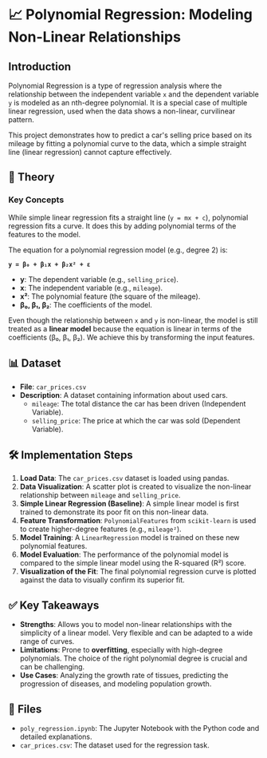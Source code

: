 # 📈 Polynomial Regression: Modeling Non-Linear Relationships

## Introduction

Polynomial Regression is a type of regression analysis where the relationship between the independent variable `x` and the dependent variable `y` is modeled as an nth-degree polynomial. It is a special case of multiple linear regression, used when the data shows a non-linear, curvilinear pattern.

This project demonstrates how to predict a car's selling price based on its mileage by fitting a polynomial curve to the data, which a simple straight line (linear regression) cannot capture effectively.

## 🧠 Theory

### Key Concepts

While simple linear regression fits a straight line (`y = mx + c`), polynomial regression fits a curve. It does this by adding polynomial terms of the features to the model.

The equation for a polynomial regression model (e.g., degree 2) is:

**`y = β₀ + β₁x + β₂x² + ε`**

-   **y**: The dependent variable (e.g., `selling_price`).
-   **x**: The independent variable (e.g., `mileage`).
-   **x²**: The polynomial feature (the square of the mileage).
-   **β₀, β₁, β₂**: The coefficients of the model.

Even though the relationship between `x` and `y` is non-linear, the model is still treated as a **linear model** because the equation is linear in terms of the coefficients (β₀, β₁, β₂). We achieve this by transforming the input features.

## 📊 Dataset

-   **File**: `car_prices.csv`
-   **Description**: A dataset containing information about used cars.
    -   `mileage`: The total distance the car has been driven (Independent Variable).
    -   `selling_price`: The price at which the car was sold (Dependent Variable).

## 🛠 Implementation Steps

1.  **Load Data**: The `car_prices.csv` dataset is loaded using pandas.
2.  **Data Visualization**: A scatter plot is created to visualize the non-linear relationship between `mileage` and `selling_price`.
3.  **Simple Linear Regression (Baseline)**: A simple linear model is first trained to demonstrate its poor fit on this non-linear data.
4.  **Feature Transformation**: `PolynomialFeatures` from `scikit-learn` is used to create higher-degree features (e.g., `mileage²`).
5.  **Model Training**: A `LinearRegression` model is trained on these new polynomial features.
6.  **Model Evaluation**: The performance of the polynomial model is compared to the simple linear model using the R-squared (R²) score.
7.  **Visualization of the Fit**: The final polynomial regression curve is plotted against the data to visually confirm its superior fit.

## ✅ Key Takeaways

-   **Strengths**: Allows you to model non-linear relationships with the simplicity of a linear model. Very flexible and can be adapted to a wide range of curves.
-   **Limitations**: Prone to **overfitting**, especially with high-degree polynomials. The choice of the right polynomial degree is crucial and can be challenging.
-   **Use Cases**: Analyzing the growth rate of tissues, predicting the progression of diseases, and modeling population growth.

## 📂 Files

-   `poly_regression.ipynb`: The Jupyter Notebook with the Python code and detailed explanations.
-   `car_prices.csv`: The dataset used for the regression task.
